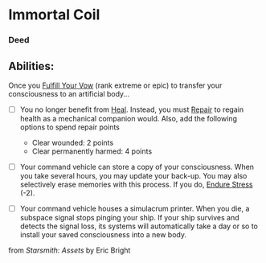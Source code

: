 # Immortal Coil
### Deed


## Abilities:
Once you [Fulfill Your Vow](Moves/Quest/Fulfill_Your_Vow) (rank
extreme or epic) to transfer your consciousness to an artificial body…

- [ ] You no longer benefit from [Heal](Moves/Recover/Heal). Instead, you must [Repair](Moves/Recover/Repair) to regain health as a mechanical companion would. Also, add the following options to spend repair points
     * Clear wounded: 2 points
     * Clear permanently harmed: 4 points

- [ ] Your command vehicle can store a copy of your consciousness. When you take several hours, you may update your back-up. You may also selectively erase memories with this process. If you do, [Endure Stress](Moves/Suffer/Endure_Stress) (-2).

- [ ] Your command vehicle houses a simulacrum printer. When you die, a subspace signal stops pinging your ship. If your ship survives and detects the signal loss, its systems will automatically take a day or so to install your saved consciousness into a new body.



from *Starsmith: Assets* by Eric Bright